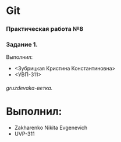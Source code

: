# Git

### Практическая работа №8

### Задание 1.


Выполнил:
* <Зубрицкая Кристина Константиновна>
* <УВП-311>

###### gruzdevaka-ветка.

# Выполнил:
* Zakharenko Nikita Evgenevich
* UVP-311
